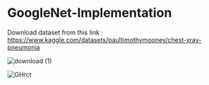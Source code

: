 # GoogleNet-Implementation

Download dataset from this link : https://www.kaggle.com/datasets/paultimothymooney/chest-xray-pneumonia

![download (1)](https://user-images.githubusercontent.com/103351965/222916843-73bd39ee-5bf9-442a-a94f-203f9cc6bfd4.png)

![GHrct](https://user-images.githubusercontent.com/103351965/222916845-f8721a56-ce22-4e03-860a-cff08b4e4323.png)
